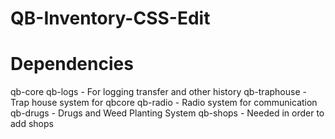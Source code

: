 # QB-Inventory-CSS-Edit



# Dependencies
qb-core
qb-logs - For logging transfer and other history
qb-traphouse - Trap house system for qbcore
qb-radio - Radio system for communication
qb-drugs - Drugs and Weed Planting System
qb-shops - Needed in order to add shops

